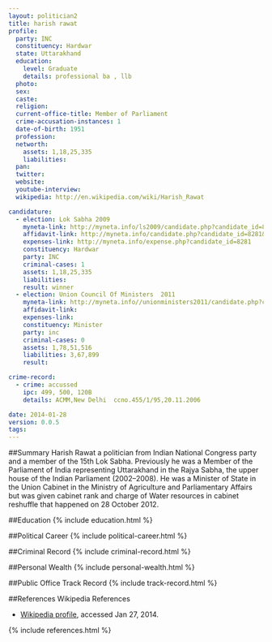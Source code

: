 ```yaml
---
layout: politician2
title: harish rawat
profile: 
  party: INC
  constituency: Hardwar
  state: Uttarakhand
  education: 
    level: Graduate
    details: professional ba , llb
  photo: 
  sex: 
  caste: 
  religion: 
  current-office-title: Member of Parliament
  crime-accusation-instances: 1
  date-of-birth: 1951
  profession: 
  networth: 
    assets: 1,18,25,335
    liabilities: 
  pan: 
  twitter: 
  website: 
  youtube-interview: 
  wikipedia: http://en.wikipedia.com/wiki/Harish_Rawat

candidature: 
  - election: Lok Sabha 2009
    myneta-link: http://myneta.info/ls2009/candidate.php?candidate_id=8281
    affidavit-link: http://myneta.info/candidate.php?candidate_id=8281&scan=original
    expenses-link: http://myneta.info/expense.php?candidate_id=8281
    constituency: Hardwar 
    party: INC
    criminal-cases: 1
    assets: 1,18,25,335
    liabilities: 
    result: winner 
  - election: Union Council Of Ministers  2011
    myneta-link: http://myneta.info//unionministers2011/candidate.php?candidate_id=54
    affidavit-link: 
    expenses-link: 
    constituency: Minister 
    party: inc
    criminal-cases: 0
    assets: 1,78,51,516
    liabilities: 3,67,899
    result:  

crime-record: 
  - crime: accussed
    ipc: 499, 500, 120B
    details: ACMM,New Delhi  ccno.455/1/95,20.11.2006 

date: 2014-01-28
version: 0.0.5
tags: 
---
```

##Summary
Harish Rawat a politician from Indian National Congress party and a member of the 15th Lok Sabha. Previously he was a Member of the Parliament of India representing Uttarakhand in the Rajya Sabha, the upper house of the Indian Parliament (2002–2008). He was a Minister of State in the Union Cabinet in the Ministry of Agriculture and Parliamentary Affairs but was given cabinet rank and charge of Water resources in cabinet reshuffle that happened on 28 October 2012.




##Education
{% include education.html %}


##Political Career
{% include political-career.html %}


##Criminal Record
{% include criminal-record.html %}


##Personal Wealth
{% include personal-wealth.html %}


##Public Office Track Record
{% include track-record.html %}


##References
Wikipedia References
- [Wikipedia profile]({{page.profile.wikipedia}}), accessed Jan 27, 2014.



{% include references.html %}